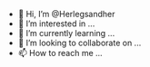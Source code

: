 - 👋 Hi, I’m @Herlegsandher
- 👀 I’m interested in ...
- 🌱 I’m currently learning ...
- 💞️ I’m looking to collaborate on ...
- 📫 How to reach me ...

<!---
Herlegsandher/Herlegsandher is a ✨ special ✨ repository because its `README.md` (this file) appears on your GitHub profile.
You can click the Preview link to take a look at your changes.
--->
